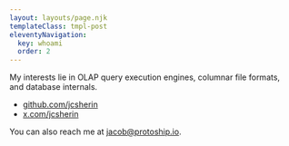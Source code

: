 ```yaml
---
layout: layouts/page.njk
templateClass: tmpl-post
eleventyNavigation:
  key: whoami
  order: 2
---
```


My interests lie in OLAP query execution engines, columnar file formats, and database internals.

- [github.com/jcsherin](https://github.com/jcsherin)
- [x.com/jcsherin](https://x.com/jcsherin)

You can also reach me at jacob@protoship.io.
